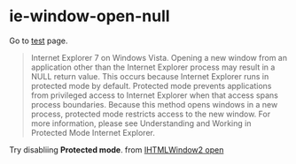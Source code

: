 # ie-window-open-null

Go to [test](https://hiraokahypertools.github.io/ie-window-open-null) page.

> Internet Explorer 7 on Windows Vista. Opening a new window from an application other than the Internet Explorer process may result in a NULL return value. This occurs because Internet Explorer runs in protected mode by default. Protected mode prevents applications from privileged access to Internet Explorer when that access spans process boundaries. Because this method opens windows in a new process, protected mode restricts access to the new window. For more information, please see Understanding and Working in Protected Mode Internet Explorer.

Try disabliing **Protected mode**. from [IHTMLWindow2 open](https://docs.microsoft.com/en-us/previous-versions/windows/internet-explorer/ie-developer/platform-apis/aa741489%28v%3dvs.85%29)
